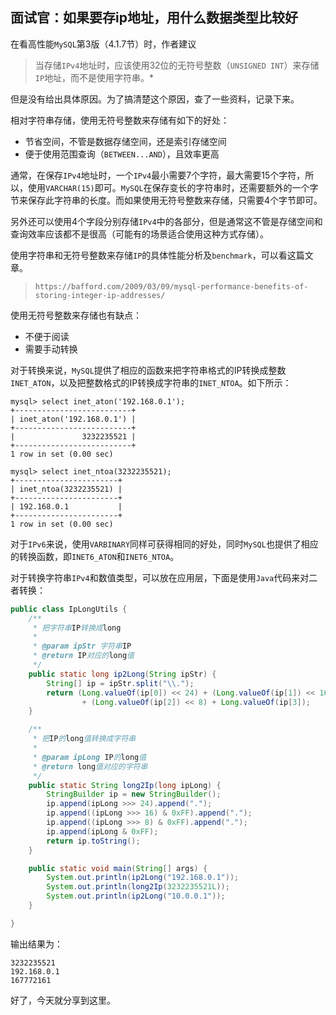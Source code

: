 ## 面试官：如果要存ip地址，用什么数据类型比较好

在看高性能`MySQL`第3版（4.1.7节）时，作者建议

> 当存储`IPv4`地址时，应该使用32位的无符号整数（`UNSIGNED INT`）来存储`IP`地址，而不是使用字符串。*

但是没有给出具体原因。为了搞清楚这个原因，查了一些资料，记录下来。

相对字符串存储，使用无符号整数来存储有如下的好处：

- 节省空间，不管是数据存储空间，还是索引存储空间
- 便于使用范围查询（`BETWEEN...AND`），且效率更高

通常，在保存`IPv4`地址时，一个`IPv4`最小需要7个字符，最大需要15个字符，所以，使用`VARCHAR(15)`即可。`MySQL`在保存变长的字符串时，还需要额外的一个字节来保存此字符串的长度。而如果使用无符号整数来存储，只需要4个字节即可。

另外还可以使用4个字段分别存储`IPv4`中的各部分，但是通常这不管是存储空间和查询效率应该都不是很高（可能有的场景适合使用这种方式存储）。

使用字符串和无符号整数来存储`IP`的具体性能分析及`benchmark`，可以看这篇文章。

> `https://bafford.com/2009/03/09/mysql-performance-benefits-of-storing-integer-ip-addresses/`

使用无符号整数来存储也有缺点：

- 不便于阅读
- 需要手动转换

对于转换来说，`MySQL`提供了相应的函数来把字符串格式的IP转换成整数`INET_ATON`，以及把整数格式的IP转换成字符串的`INET_NTOA`。如下所示：

```
mysql> select inet_aton('192.168.0.1');
+--------------------------+
| inet_aton('192.168.0.1') |
+--------------------------+
|               3232235521 |
+--------------------------+
1 row in set (0.00 sec)

mysql> select inet_ntoa(3232235521);
+-----------------------+
| inet_ntoa(3232235521) |
+-----------------------+
| 192.168.0.1           |
+-----------------------+
1 row in set (0.00 sec)
```

对于`IPv6`来说，使用`VARBINARY`同样可获得相同的好处，同时`MySQL`也提供了相应的转换函数，即`INET6_ATON`和`INET6_NTOA`。

对于转换字符串`IPv4`和数值类型，可以放在应用层，下面是使用`Java`代码来对二者转换：

```java
public class IpLongUtils {
    /**
     * 把字符串IP转换成long
     *
     * @param ipStr 字符串IP
     * @return IP对应的long值
     */
    public static long ip2Long(String ipStr) {
        String[] ip = ipStr.split("\\.");
        return (Long.valueOf(ip[0]) << 24) + (Long.valueOf(ip[1]) << 16)
                + (Long.valueOf(ip[2]) << 8) + Long.valueOf(ip[3]);
    }

    /**
     * 把IP的long值转换成字符串
     *
     * @param ipLong IP的long值
     * @return long值对应的字符串
     */
    public static String long2Ip(long ipLong) {
        StringBuilder ip = new StringBuilder();
        ip.append(ipLong >>> 24).append(".");
        ip.append((ipLong >>> 16) & 0xFF).append(".");
        ip.append((ipLong >>> 8) & 0xFF).append(".");
        ip.append(ipLong & 0xFF);
        return ip.toString();
    }

    public static void main(String[] args) {
        System.out.println(ip2Long("192.168.0.1"));
        System.out.println(long2Ip(3232235521L));
        System.out.println(ip2Long("10.0.0.1"));
    }

}
```

输出结果为：

```
3232235521
192.168.0.1
167772161
```

好了，今天就分享到这里。

